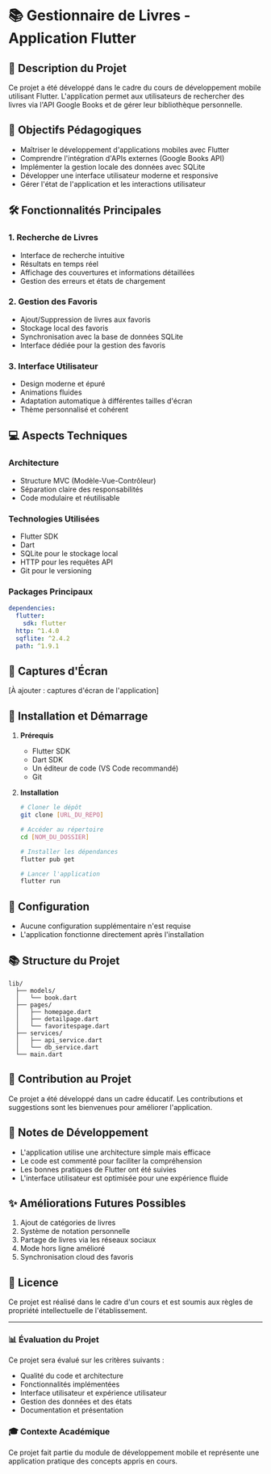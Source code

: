 # 📚 Gestionnaire de Livres - Application Flutter

## 📝 Description du Projet
Ce projet a été développé dans le cadre du cours de développement mobile utilisant Flutter. L'application permet aux utilisateurs de rechercher des livres via l'API Google Books et de gérer leur bibliothèque personnelle.

## 🎯 Objectifs Pédagogiques
- Maîtriser le développement d'applications mobiles avec Flutter
- Comprendre l'intégration d'APIs externes (Google Books API)
- Implémenter la gestion locale des données avec SQLite
- Développer une interface utilisateur moderne et responsive
- Gérer l'état de l'application et les interactions utilisateur

## 🛠 Fonctionnalités Principales

### 1. Recherche de Livres
- Interface de recherche intuitive
- Résultats en temps réel
- Affichage des couvertures et informations détaillées
- Gestion des erreurs et états de chargement

### 2. Gestion des Favoris
- Ajout/Suppression de livres aux favoris
- Stockage local des favoris
- Synchronisation avec la base de données SQLite
- Interface dédiée pour la gestion des favoris

### 3. Interface Utilisateur
- Design moderne et épuré
- Animations fluides
- Adaptation automatique à différentes tailles d'écran
- Thème personnalisé et cohérent

## 💻 Aspects Techniques

### Architecture
- Structure MVC (Modèle-Vue-Contrôleur)
- Séparation claire des responsabilités
- Code modulaire et réutilisable

### Technologies Utilisées
- Flutter SDK
- Dart
- SQLite pour le stockage local
- HTTP pour les requêtes API
- Git pour le versioning

### Packages Principaux
```yaml
dependencies:
  flutter:
    sdk: flutter
  http: ^1.4.0
  sqflite: ^2.4.2
  path: ^1.9.1
```

## 📱 Captures d'Écran
[À ajouter : captures d'écran de l'application]

## 🚀 Installation et Démarrage

1. **Prérequis**
   - Flutter SDK
   - Dart SDK
   - Un éditeur de code (VS Code recommandé)
   - Git

2. **Installation**
   ```bash
   # Cloner le dépôt
   git clone [URL_DU_REPO]

   # Accéder au répertoire
   cd [NOM_DU_DOSSIER]

   # Installer les dépendances
   flutter pub get

   # Lancer l'application
   flutter run
   ```

## 🔧 Configuration
- Aucune configuration supplémentaire n'est requise
- L'application fonctionne directement après l'installation

## 📚 Structure du Projet
```
lib/
  ├── models/
  │   └── book.dart
  ├── pages/
  │   ├── homepage.dart
  │   ├── detailpage.dart
  │   └── favoritespage.dart
  ├── services/
  │   ├── api_service.dart
  │   └── db_service.dart
  └── main.dart
```

## 🤝 Contribution au Projet
Ce projet a été développé dans un cadre éducatif. Les contributions et suggestions sont les bienvenues pour améliorer l'application.

## 📝 Notes de Développement
- L'application utilise une architecture simple mais efficace
- Le code est commenté pour faciliter la compréhension
- Les bonnes pratiques de Flutter ont été suivies
- L'interface utilisateur est optimisée pour une expérience fluide

## ✨ Améliorations Futures Possibles
1. Ajout de catégories de livres
2. Système de notation personnelle
3. Partage de livres via les réseaux sociaux
4. Mode hors ligne amélioré
5. Synchronisation cloud des favoris


## 📄 Licence
Ce projet est réalisé dans le cadre d'un cours et est soumis aux règles de propriété intellectuelle de l'établissement.

---

### 📊 Évaluation du Projet
Ce projet sera évalué sur les critères suivants :
- Qualité du code et architecture
- Fonctionnalités implémentées
- Interface utilisateur et expérience utilisateur
- Gestion des données et des états
- Documentation et présentation

### 🎓 Contexte Académique
Ce projet fait partie du module de développement mobile et représente une application pratique des concepts appris en cours.
